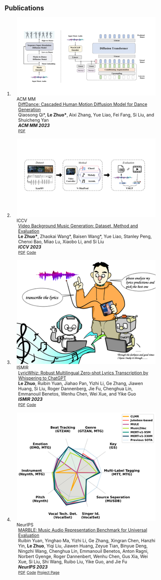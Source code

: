 <h2 id="publications" style="margin: 2px 0px -15px;">Publications</h2>

<div class="publications">
<ol class="bibliography">

<br>

<li>
<div class="pub-row">

  <div class="col-sm-3 abbr" style="position: relative;padding-right: 15px;padding-left: 15px;">
    <img src="assets/img/mm23.png" class="teaser img-fluid z-depth-1">
    <abbr class="badge">ACM MM</abbr>
  </div>

  <div class="col-sm-9" style="position: relative;padding-right: 15px;padding-left: 20px;">
    <div class="title"><a href="https://arxiv.org/abs/2211.11248">DiffDance: Cascaded Human Motion Diffusion Model for Dance Generation</a></div>
    <div class="author"> Qiaosong Qi*, <strong>Le Zhuo*</strong>, Aixi Zhang, Yue Liao, Fei Fang, Si Liu, and Shuicheng Yan</div>
    <div class="periodical"><em><strong>ACM MM 2023</strong></em></div>
    <div class="links">
      <a href="https://arxiv.org/abs/2211.11248.pdf" class="btn btn-sm z-depth-0" role="button" target="_blank" style="font-size:12px;">PDF</a>
      <!-- <a href="https://github.com/zhuole1025/LyricWhiz" class="btn btn-sm z-depth-0" role="button" target="_blank" style="font-size:12px;">Code</a> -->
      <!-- <a href="https://class-il.mpi-inf.mpg.de/mnemonics/" class="btn btn-sm z-depth-0" role="button" target="_blank" style="font-size:12px;">Project Page</a> -->
      <!-- <a href="https://dblp.uni-trier.de/rec/conf/cvpr/LiuSLSS20.html?view=bibtex" class="btn btn-sm z-depth-0" role="button" target="_blank" style="font-size:12px;">BibTex</a> -->
      <!-- <strong><i style="color:#e74d3c">Oral Presentation</i></strong> -->
    </div>
  </div>
</div>
</li>

<br>

<li>
<div class="pub-row">

  <div class="col-sm-3 abbr" style="position: relative;padding-right: 15px;padding-left: 15px;">
    <img src="assets/img/iccv23.png" class="teaser img-fluid z-depth-1">
    <abbr class="badge">ICCV</abbr>
  </div>

  <div class="col-sm-9" style="position: relative;padding-right: 15px;padding-left: 20px;">
    <div class="title"><a href="https://arxiv.org/abs/2211.11248">Video Background Music Generation: Dataset, Method and Evaluation</a></div>
    <div class="author"><strong>Le Zhuo*</strong>, Zhaokai Wang*, Baisen Wang*, Yue Liao, Stanley Peng, Chenxi Bao, Miao Lu, Xiaobo Li, and Si Liu</div>
    <div class="periodical"><em><strong>ICCV 2023</strong></em></div>
    <div class="links">
      <a href="https://arxiv.org/abs/2211.11248.pdf" class="btn btn-sm z-depth-0" role="button" target="_blank" style="font-size:12px;">PDF</a>
      <a href="https://github.com/zhuole1025/SymMV" class="btn btn-sm z-depth-0" role="button" target="_blank" style="font-size:12px;">Code</a>
      <!-- <a href="https://class-il.mpi-inf.mpg.de/mnemonics/" class="btn btn-sm z-depth-0" role="button" target="_blank" style="font-size:12px;">Project Page</a> -->
      <!-- <a href="https://dblp.uni-trier.de/rec/conf/cvpr/LiuSLSS20.html?view=bibtex" class="btn btn-sm z-depth-0" role="button" target="_blank" style="font-size:12px;">BibTex</a> -->
      <!-- <strong><i style="color:#e74d3c">Oral Presentation</i></strong> -->
    </div>
  </div>
</div>
</li>

<br>

<li>
<div class="pub-row">

  <div class="col-sm-3 abbr" style="position: relative;padding-right: 15px;padding-left: 15px;">
    <img src="assets/img/ismir23.jpg" class="teaser img-fluid z-depth-1">
    <abbr class="badge">ISMIR</abbr>
  </div>

  <div class="col-sm-9" style="position: relative;padding-right: 15px;padding-left: 20px;">
    <div class="title"><a href="https://arxiv.org/abs/2306.17103">LyricWhiz: Robust Multilingual Zero-shot Lyrics Transcription by Whispering to ChatGPT</a></div>
    <div class="author"><strong>Le Zhuo</strong>, Ruibin Yuan, Jiahao Pan, Yizhi Li, Ge Zhang, Jiawen Huang, Si Liu, Roger Dannenberg, Jie Fu, Chenghua Lin, Emmanouil Benetos, Wenhu Chen, Wei Xue, and Yike Guo</div>
    <div class="periodical"><em><strong>ISMIR 2023</strong></em></div>
    <div class="links">
      <a href="https://arxiv.org/pdf/2306.17103.pdf" class="btn btn-sm z-depth-0" role="button" target="_blank" style="font-size:12px;">PDF</a>
      <a href="https://github.com/zhuole1025/LyricWhiz" class="btn btn-sm z-depth-0" role="button" target="_blank" style="font-size:12px;">Code</a>
      <!-- <a href="https://class-il.mpi-inf.mpg.de/mnemonics/" class="btn btn-sm z-depth-0" role="button" target="_blank" style="font-size:12px;">Project Page</a> -->
      <!-- <a href="https://dblp.uni-trier.de/rec/conf/cvpr/LiuSLSS20.html?view=bibtex" class="btn btn-sm z-depth-0" role="button" target="_blank" style="font-size:12px;">BibTex</a> -->
      <!-- <strong><i style="color:#e74d3c">Oral Presentation</i></strong> -->
    </div>
  </div>
</div>
</li>

<br>

<li>
<div class="pub-row">

  <div class="col-sm-3 abbr" style="position: relative;padding-right: 15px;padding-left: 15px;">
    <img src="assets/img/neurips23.png" class="teaser img-fluid z-depth-1">
    <abbr class="badge">NeurIPS</abbr>
  </div>

  <div class="col-sm-9" style="position: relative;padding-right: 15px;padding-left: 20px;">
    <div class="title"><a href="https://arxiv.org/abs/2306.10548">MARBLE: Music Audio Representation Benchmark for Universal Evaluation</a></div>
    <div class="author">Ruibin Yuan, Yinghao Ma, Yizhi Li, Ge Zhang, Xingran Chen, Hanzhi Yin, <strong>Le Zhuo</strong>, Yiqi Liu, Jiawen Huang, Zeyue Tian, Binyue Deng, Ningzhi Wang, Chenghua Lin, Emmanouil Benetos, Anton Ragni, Norbert Gyenge, Roger Dannenbert, Wenhu Chen, Gus Xia, Wei Xue, Si Liu, Shi Wang, Ruibo Liu, Yike Guo, and Jie Fu</div>
    <div class="periodical"><em><strong>NeurIPS 2023</strong></em></div>
    <div class="links">
      <a href="https://arxiv.org/pdf/2306.10548.pdf" class="btn btn-sm z-depth-0" role="button" target="_blank" style="font-size:12px;">PDF</a>
      <a href="https://github.com/a43992899/MARBLE-Benchmark" class="btn btn-sm z-depth-0" role="button" target="_blank" style="font-size:12px;">Code</a>
      <a href="https://marble-bm.shef.ac.uk/" class="btn btn-sm z-depth-0" role="button" target="_blank" style="font-size:12px;">Project Page</a>
      <!-- <a href="https://dblp.uni-trier.de/rec/conf/cvpr/LiuSLSS20.html?view=bibtex" class="btn btn-sm z-depth-0" role="button" target="_blank" style="font-size:12px;">BibTex</a> -->
      <!-- <strong><i style="color:#e74d3c">Oral Presentation</i></strong> -->
    </div>
  </div>
</div>
</li>

</ol>
</div>
